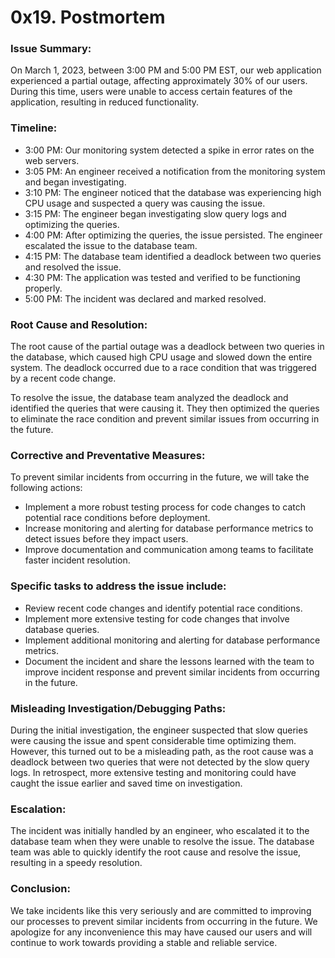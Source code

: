 # 0x19. Postmortem

### Issue Summary:

On March 1, 2023, between 3:00 PM and 5:00 PM EST, our web application experienced a partial outage, affecting approximately 30% of our users. During this time, users were unable to access certain features of the application, resulting in reduced functionality.

### Timeline:

*   3:00 PM: Our monitoring system detected a spike in error rates on the web servers.
*   3:05 PM: An engineer received a notification from the monitoring system and began investigating.
*   3:10 PM: The engineer noticed that the database was experiencing high CPU usage and suspected a query was causing the issue.
*   3:15 PM: The engineer began investigating slow query logs and optimizing the queries.
*   4:00 PM: After optimizing the queries, the issue persisted. The engineer escalated the issue to the database team.
*   4:15 PM: The database team identified a deadlock between two queries and resolved the issue.
*   4:30 PM: The application was tested and verified to be functioning properly.
*   5:00 PM: The incident was declared and marked resolved.

### Root Cause and Resolution:

The root cause of the partial outage was a deadlock between two queries in the database, which caused high CPU usage and slowed down the entire system. The deadlock occurred due to a race condition that was triggered by a recent code change.

To resolve the issue, the database team analyzed the deadlock and identified the queries that were causing it. They then optimized the queries to eliminate the race condition and prevent similar issues from occurring in the future.

### Corrective and Preventative Measures:

To prevent similar incidents from occurring in the future, we will take the following actions:

*   Implement a more robust testing process for code changes to catch potential race conditions before deployment.
*   Increase monitoring and alerting for database performance metrics to detect issues before they impact users.
*   Improve documentation and communication among teams to facilitate faster incident resolution.

### Specific tasks to address the issue include:

*   Review recent code changes and identify potential race conditions.
*   Implement more extensive testing for code changes that involve database queries.
*   Implement additional monitoring and alerting for database performance metrics.
*   Document the incident and share the lessons learned with the team to improve incident response and prevent similar incidents from occurring in the future.

### Misleading Investigation/Debugging Paths:

During the initial investigation, the engineer suspected that slow queries were causing the issue and spent considerable time optimizing them. However, this turned out to be a misleading path, as the root cause was a deadlock between two queries that were not detected by the slow query logs. In retrospect, more extensive testing and monitoring could have caught the issue earlier and saved time on investigation.

### Escalation:

The incident was initially handled by an engineer, who escalated it to the database team when they were unable to resolve the issue. The database team was able to quickly identify the root cause and resolve the issue, resulting in a speedy resolution.

### Conclusion:

We take incidents like this very seriously and are committed to improving our processes to prevent similar incidents from occurring in the future. We apologize for any inconvenience this may have caused our users and will continue to work towards providing a stable and reliable service.

